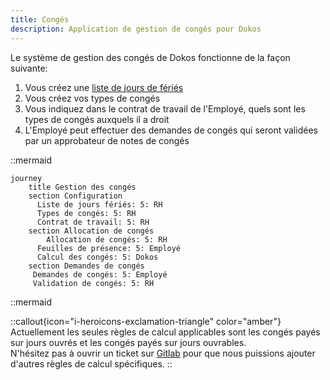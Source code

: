 ```yaml
---
title: Congés
description: Application de gestion de congés pour Dokos
---
```


Le système de gestion des congés de Dokos fonctionne de la façon suivante:

1. Vous créez une [liste de jours de fériés](/dokos/hrms/conges/jours-feries)
2. Vous créez vos types de congés
3. Vous indiquez dans le contrat de travail de l'Employé, quels sont les types de congés auxquels il a droit
4. L'Employé peut effectuer des demandes de congés qui seront validées par un approbateur de notes de congés


::mermaid
```
journey
    title Gestion des congés
    section Configuration
      Liste de jours fériés: 5: RH
      Types de congés: 5: RH
      Contrat de travail: 5: RH
    section Allocation de congés
    	Allocation de congés: 5: RH
      Feuilles de présence: 5: Employé
      Calcul des congés: 5: Dokos
    section Demandes de congés
     Demandes de congés: 5: Employé
     Validation de congés: 5: RH
```
::mermaid

::callout{icon="i-heroicons-exclamation-triangle" color="amber"}
Actuellement les seules règles de calcul applicables sont les congés payés sur jours ouvrés et les congés payés sur jours ouvrables.  
N'hésitez pas à ouvrir un ticket sur [Gitlab](https://gitlab.com/dokos/dokos/-/issues) pour que nous puissions ajouter d'autres règles de calcul spécifiques.
::